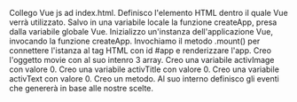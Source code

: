 Collego Vue js ad index.html.
Definisco l'elemento HTML dentro il quale Vue verrà utilizzato.
Salvo in una variabile locale la funzione createApp, presa dalla variabile globale Vue.
Inizializzo un'instanza dell'applicazione Vue, invocando la funzione createApp.
Invochiamo il metodo .mount() per connettere l'istanza al tag HTML con id #app e renderizzare l'app.
Creo l'oggetto movie con al suo intenro 3 array.
Creo una variabile activImage con valore 0.
Creo una variabile activTitle con valore 0.
Creo una variabile activText con valore 0.
Creo un metodo.
Al suo interno definisco gli eventi che genererà in base alle nostre scelte.